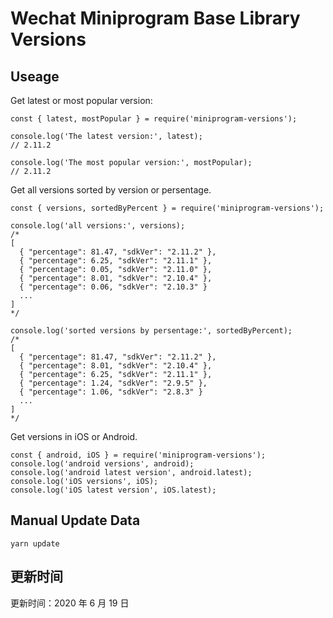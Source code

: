 
# Wechat Miniprogram Base Library Versions

## Useage

Get latest or most popular version:

```;
const { latest, mostPopular } = require('miniprogram-versions');

console.log('The latest version:', latest);
// 2.11.2

console.log('The most popular version:', mostPopular);
// 2.11.2

```

Get all versions sorted by version or persentage.

```
const { versions, sortedByPercent } = require('miniprogram-versions');

console.log('all versions:', versions);
/*
[
  { "percentage": 81.47, "sdkVer": "2.11.2" },
  { "percentage": 6.25, "sdkVer": "2.11.1" },
  { "percentage": 0.05, "sdkVer": "2.11.0" },
  { "percentage": 8.01, "sdkVer": "2.10.4" },
  { "percentage": 0.06, "sdkVer": "2.10.3" }
  ...
]
*/

console.log('sorted versions by persentage:', sortedByPercent);
/*
[
  { "percentage": 81.47, "sdkVer": "2.11.2" },
  { "percentage": 8.01, "sdkVer": "2.10.4" },
  { "percentage": 6.25, "sdkVer": "2.11.1" },
  { "percentage": 1.24, "sdkVer": "2.9.5" },
  { "percentage": 1.06, "sdkVer": "2.8.3" }
  ...
]
*/
```

Get versions in iOS or Android.

```
const { android, iOS } = require('miniprogram-versions');
console.log('android versions', android);
console.log('android latest version', android.latest);
console.log('iOS versions', iOS);
console.log('iOS latest version', iOS.latest);
```

## Manual Update Data

```
yarn update
```

## 更新时间

更新时间：2020 年 6 月 19 日
